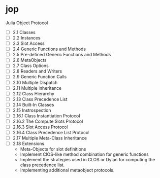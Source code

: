 # jop
Julia Object Protocol

- [ ] 2.1 Classes
- [ ] 2.2 Instances
- [ ] 2.3 Slot Access
- [ ] 2.4 Generic Functions and Methods
- [ ] 2.5 Pre-defined Generic Functions and Methods
- [ ] 2.6 MetaObjects
- [ ] 2.7 Class Options
- [ ] 2.8 Readers and Writers
- [ ] 2.9 Generic Function Calls
- [ ] 2.10 Multiple Dispatch
- [ ] 2.11 Multiple Inheritance
- [ ] 2.12 Class Hierarchy
- [ ] 2.13 Class Precedence List
- [ ] 2.14 Built-In Classes
- [ ] 2.15 Instrospection
- [ ] 2.16.1 Class Instantiation Protocol
- [ ] 2.16.2 The Compute Slots Protocol
- [ ] 2.16.3 Slot Access Protocol
- [ ] 2.16.4 Class Precedence List Protocol
- [ ] 2.17 Multiple Meta-Class Inheritance
- [ ] 2.18 Extensions
    - Meta-Objects for slot definitions
    - Implement ClOS-like method combination for generic functions
    - Implement the strategies used in CLOS or Dylan for computing the class precedence list.
    - Implementing additional metaobject protocols.